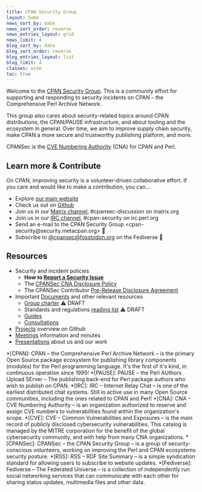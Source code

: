 ```yaml
---
title: CPAN Security Group
layout: home
news_sort_by: date
news_sort_order: reverse
news_entries_layout: grid
news_limit: 4
blog_sort_by: date
blog_sort_order: reverse
blog_entries_layout: list
blog_limit: 4
classes: wide
toc: true
---
```

Welcome to the [CPAN Security Group](https://security.metacpan.org/).
This is a community effort for supporting and responding to security incidents on CPAN – the Comprehensive Perl Archive Network.

This group also cares about security-related topics around CPAN distributions, the CPAN/PAUSE infrastructure, and about tooling and the ecosystem in general.
Over time, we aim to improve supply chain security, make CPAN a more secure and trustworthy publishing platform, and more.

CPANSec is the [CVE Numbering Authority](/2025/02/25/cpansec-is-cna-for-perl-and-cpan.html) (CNA) for CPAN and Perl.


## Learn more & Contribute

On CPAN, improving security is a volunteer-driven collaborative effort.
If you care and would like to make a contribution, you can…

* Explore [our main website](https://security.metacpan.org/)
* Check us out on [Github](https://github.com/CPAN-Security)
* Join us in our [Matrix channel](https://matrix.to/#/#cpansec-discussion:matrix.org), #cpansec-discussion on matrix.org
* Join us in our [IRC channel](ircs://ssl.irc.perl.org:7062/#cpan-security), #cpan-security on irc.perl.org
* Send an e-mail to the CPAN Security Group &lt;cpan-security&#64;security.metacpan.org&gt; 📧
* Subscribe to [@cpansec@fosstodon.org](https://fosstodon.org/@cpansec) on the Fediverse 🐘


## Resources

* Security and incident policies
    * **How to [Report a Security Issue](docs/report.html)**
    * The [CPANSec CNA Disclosure Policy](docs/cna-disclosure-policy.html)
    * The CPANSec Contributor [Pre-Release Disclosure Agreement](docs/pre-release-disclosure.html)
* Important [Documents](docs/) and other relevant resources
    * [Group charter](docs/charter.html) ⚠️  DRAFT
    * Standards and regulations [reading list](docs/readinglist.md) ⚠️  DRAFT
    * [Guides](docs/guides/)
    * [Consultations](docs/consultations/)
* [Projects](https://github.com/orgs/CPAN-Security/projects) overview on Github
* [Meetings](meetings/) information and minutes
* [Presentations](presentations/) about us and our work

*[CPAN]: CPAN – the Comprehensive Perl Archive Network – is the primary Open Source package ecosystem for publishing library components (modules) for the Perl programming language. It's the first of it's kind, in continuous operation since 1995!
*[PAUSE]: PAUSE – the Perl AUthors Upload SErver – The publishing back-end for Perl package authors who wish to publish on CPAN.
*[IRC]: IRC – Internet Relay Chat – is one of the earliest distributed chat systems. Still in active use in many Open Source communities, including the ones related to CPAN and Perl!
*[CNA]: CNA – CVE Numbering Authority – is an organization authorized to reserve and assign CVE numbers to vulnerabilities found within the organization's scope.
*[CVE]: CVE – Common Vulnerabilities and Exposures – is the main record of publicly disclosed cybersecurity vulnerabilities. This catalog is managed by the MITRE corporation for the benefit of the global cybersecurity community, and with help from many CNA organizations.
*[CPANSec]: CPANSec – the CPAN Security Group – is a group of security-conscious volunteers, working on improving the Perl and CPAN ecosystems security posture.
*[RSS]: RSS – RDF Site Summary – is a simple syndication standard for allowing users to subscribe to website updates.
*[Fediverse]: Fediverse – The Federated Universe – is a collection of independently run social networking services that can communicate with each other for sharing status updates, multimedia files and other data.
